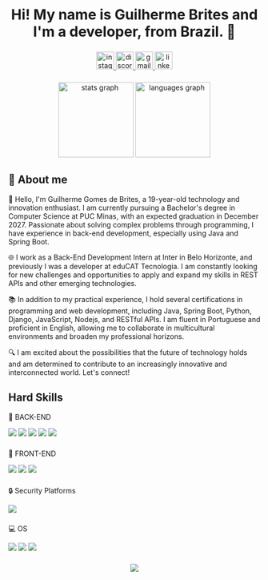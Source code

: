 <h1 align="center">Hi! My name is Guilherme Brites and I'm a developer, from Brazil. 👋</h1>

###

<div align="center">
  <a href="https://www.instagram.com/debrites7_/" target="_blank">
    <img src="https://img.shields.io/static/v1?message=Instagram&logo=instagram&label=&color=E4405F&logoColor=white&labelColor=&style=for-the-badge" height="35" alt="instagram logo"  />
  </a>
  <a href="Guilherme DeBrites#1835" target="_blank">
    <img src="https://img.shields.io/static/v1?message=Discord&logo=discord&label=&color=7289DA&logoColor=white&labelColor=&style=for-the-badge" height="35" alt="discord logo"  />
  </a>
  <a href="mailto:guilhermedebrites1@gmail.com" target="_blank">
    <img src="https://img.shields.io/static/v1?message=Gmail&logo=gmail&label=&color=D14836&logoColor=white&labelColor=&style=for-the-badge" height="35" alt="gmail logo"  />
  </a>
  <a href="https://www.linkedin.com/in/guilhermedebrites/" target="_blank">
    <img src="https://img.shields.io/static/v1?message=LinkedIn&logo=linkedin&label=&color=0077B5&logoColor=white&labelColor=&style=for-the-badge" height="35" alt="linkedin logo"  />
  </a>
</div>

###

<div align="center">
  <img src="https://github-readme-stats.vercel.app/api?hide_title=false&hide_rank=false&show_icons=true&include_all_commits=true&count_private=true&disable_animations=false&theme=dracula&locale=en&hide_border=false&username=guilhermedebrites" height="150" alt="stats graph"  />
  <img src="https://github-readme-stats.vercel.app/api/top-langs/?username=guilhermedebrites&layout=compact&theme=dracula" height="150" alt="languages graph"  />
</div>

###

<h2>📝 About me</h2>
<p>👋 Hello, I'm Guilherme Gomes de Brites, a 19-year-old technology and innovation enthusiast. I am currently pursuing a Bachelor's degree in Computer Science at PUC Minas, with an expected graduation in December 2027. Passionate about solving complex problems through programming, I have experience in back-end development, especially using Java and Spring Boot.</p>

<p>🌐 I work as a Back-End Development Intern at Inter in Belo Horizonte, and previously I was a developer at eduCAT Tecnologia. I am constantly looking for new challenges and opportunities to apply and expand my skills in REST APIs and other emerging technologies.</p>

<p>📚 In addition to my practical experience, I hold several certifications in programming and web development, including Java, Spring Boot, Python, Django, JavaScript, Nodejs, and RESTful APIs. I am fluent in Portuguese and proficient in English, allowing me to collaborate in multicultural environments and broaden my professional horizons.</p>

<p>🔍 I am excited about the possibilities that the future of technology holds and am determined to contribute to an increasingly innovative and interconnected world. Let's connect!</p>

###

<h2>Hard Skills</h2>

<p>🚀 BACK-END</p>
<div style="display: inline_block">
  <img src="https://img.shields.io/badge/Java-ED8B00?style=for-the-badge&logo=openjdk&logoColor=white" />
  <img src="https://img.shields.io/badge/Spring-6DB33F?style=for-the-badge&logo=spring&logoColor=white" />
  <img src="https://img.shields.io/badge/C%23-239120?style=for-the-badge&logo=c-sharp&logoColor=white" />
  <img src="https://img.shields.io/badge/.NET-5C2D91?style=for-the-badge&logo=.net&logoColor=white" />
  <img src="https://img.shields.io/badge/Node.js-43853D?style=for-the-badge&logo=node.js&logoColor=white" />
</div>

###

<p>🚀 FRONT-END</p>
<div style="display: inline_block">
  <img src="https://img.shields.io/badge/React-20232A?style=for-the-badge&logo=react&logoColor=61DAFB" />
  <img src="https://img.shields.io/badge/JavaScript-F7DF1E?style=for-the-badge&logo=javascript&logoColor=black" />
  <img src="https://img.shields.io/badge/TypeScript-007ACC?style=for-the-badge&logo=typescript&logoColor=white" />
</div>

###

<p>🔒 Security Platforms</p>
<div style="display: inline_block">
  <img src="https://img.shields.io/badge/Spring_Security-6DB33F?style=for-the-badge&logo=Spring-Security&logoColor=white" />
</div>

###

###

<p>💻 OS</p>
<div style="display: inline_block">
  <img src="https://img.shields.io/badge/Linux-FCC624?style=for-the-badge&logo=linux&logoColor=black" />
  <img src="https://img.shields.io/badge/mac%20os-000000?style=for-the-badge&logo=apple&logoColor=white" />
  <img src="https://img.shields.io/badge/Windows-0078D6?style=for-the-badge&logo=windows&logoColor=white" />
</div>

###

<div align="center">
  <img src="https://profile-counter.glitch.me/guilhermedebrites/count.svg?"  />
</div>
